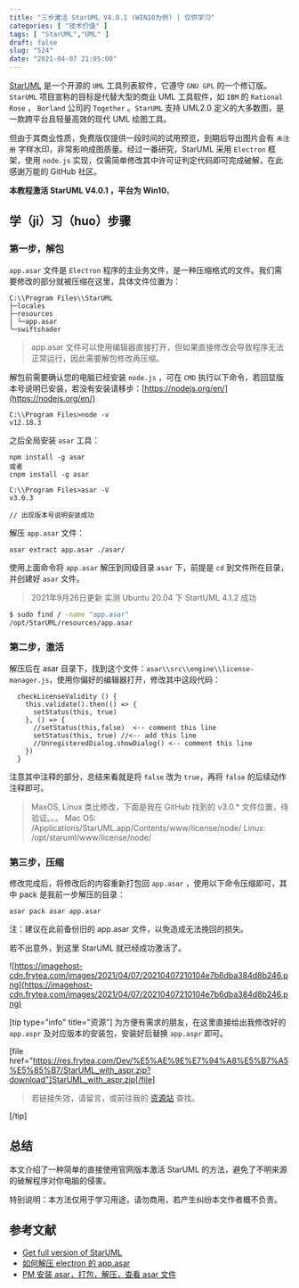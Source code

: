 ```yaml
---
title: "三步激活 StarUML V4.0.1 (WIN10为例) | 仅供学习"
categories: [ "技术价值" ]
tags: [ "StarUML","UML" ]
draft: false
slug: "524"
date: "2021-04-07 21:05:00"
---
```


[StarUML](https://staruml.io/) 是一个开源的 `UML` 工具列表软件，它遵守 `GNU GPL` 的一个修订版。`StarUML` 项目宣称的目标是代替大型的商业 UML 工具软件，如 `IBM` 的 `Rational Rose` ， `Borland` 公司的 `Together` 。`StarUML` 支持 UML2.0 定义的大多数图，是一款跨平台且轻量高效的现代 UML 绘图工具。

但由于其商业性质，免费版仅提供一段时间的试用预览，到期后导出图片会有 `未注册` 字样水印，非常影响成图质量。经过一番研究，StarUML 采用 `Electron` 框架，使用 `node.js` 实现，仅需简单修改其中许可证判定代码即可完成破解，在此感谢万能的 GitHub 社区。

**本教程激活 StarUML V4.0.1 ，平台为 Win10**。

## 学（ji）习（huo）步骤

### 第一步，解包

`app.asar` 文件是 `Electron` 程序的主业务文件，是一种压缩格式的文件。我们需要修改的部分就被压缩在这里，具体文件位置为：

```
C:\\Program Files\\StarUML
├─locales
├─resources
| └─app.asar
└─swiftshader

```

> app.asar 文件可以使用编辑器直接打开，但如果直接修改会导致程序无法正常运行，因此需要解包修改再压缩。

解包前需要确认您的电脑已经安装 `node.js` ，可在 `CMD` 执行以下命令，若回显版本号说明已安装，若没有安装请移步：[https://nodejs.org/en/](https://nodejs.org/en/)

```
C:\\Program Files>node -v
v12.18.3
```

之后全局安装 `asar` 工具：

```
npm install -g asar
或者
cnpm install -g asar

C:\\Program Files>asar -V
v3.0.3

// 出现版本号说明安装成功
```

解压 `app.asar` 文件：

```
asar extract app.asar ./asar/
```

使用上面命令将 `app.asar` 解压到同级目录 `asar` 下，前提是 `cd` 到文件所在目录，并创建好 `asar` 文件。

> 2021年9月26日更新
实测 Ubuntu 20.04 下 StartUML 4.1.2 成功

```bash
$ sudo find / -name "app.asar"
/opt/StarUML/resources/app.asar
```

### 第二步，激活

解压后在 asar 目录下，找到这个文件：`asar\\src\\engine\\license-manager.js`，使用你偏好的编辑器打开，修改其中这段代码：

```
  checkLicenseValidity () {
    this.validate().then(() => {
      setStatus(this, true)
    }, () => {
      //setStatus(this,false)  <-- comment this line
      setStatus(this, true) //<-- add this line
      //UnregisteredDialog.showDialog() <-- comment this line
    })
  }

```

注意其中注释的部分，总结来看就是将 `false` 改为 `true`，再将 `false` 的后续动作注释即可。

> MaxOS, Linux 类比修改，下面是我在 GitHub 找到的 v3.0.* 文件位置，待验证。。。
Mac OS: /Applications/StarUML.app/Contents/www/license/node/
Linux: /opt/staruml/www/license/node/

### 第三步，压缩

修改完成后，将修改后的内容重新打包回 `app.asar` ，使用以下命令压缩即可，其中 pack 是我前一步解压的目录：

```
asar pack asar app.asar

```

注：建议在此前备份旧的 app.asar 文件，以免造成无法挽回的损失。

若不出意外，到这里 StarUML 就已经成功激活了。

![https://imagehost-cdn.frytea.com/images/2021/04/07/20210407210104e7b6dba384d8b246.png](https://imagehost-cdn.frytea.com/images/2021/04/07/20210407210104e7b6dba384d8b246.png)

[tip type="info" title="资源"]
为方便有需求的朋友，在这里直接给出我修改好的 `app.aspr` 及对应版本的安装包，安装好后替换 `app.aspr` 即可。

[file href="https://res.frytea.com/Dev/%E5%AE%9E%E7%94%A8%E5%B7%A5%E5%85%B7/StarUML_with_aspr.zip?download"]StarUML_with_aspr.zip[/file]

> 若链接失效，请留言，或前往我的 [资源站](https://res.frytea.com/) 查找。

[/tip]

## 总结

本文介绍了一种简单的直接使用官网版本激活 StarUML 的方法，避免了不明来源的破解程序对你电脑的侵害。

特别说明：本方法仅用于学习用途，请勿商用，若产生纠纷本文作者概不负责。

## 参考文献

- [Get full version of StarUML](https://www.notion.so/40b1d83618ae8e3d2da59df8c395093a)
- [如何解压 electron 的 app.asar](https://blog.csdn.net/qq_35432904/article/details/107381278)
- [PM 安装 asar，打包，解压，查看 asar 文件](https://blog.csdn.net/shufan209/article/details/106332228)